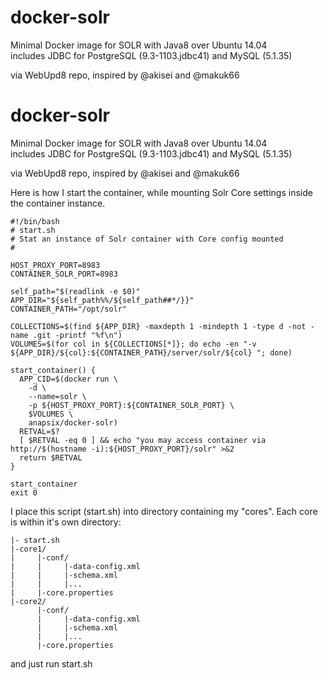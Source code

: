 docker-solr
===================

Minimal Docker image for SOLR with Java8 over Ubuntu 14.04  
includes JDBC for PostgreSQL (9.3-1103.jdbc41) and MySQL (5.1.35)

via WebUpd8 repo, inspired by @akisei and @makuk66

docker-solr
===================

Minimal Docker image for SOLR with Java8 over Ubuntu 14.04  
includes JDBC for PostgreSQL (9.3-1103.jdbc41) and MySQL (5.1.35)

via WebUpd8 repo, inspired by @akisei and @makuk66


Here is how I start the container, while mounting Solr Core settings inside the container instance.

    #!/bin/bash
    # start.sh
    # Stat an instance of Solr container with Core config mounted
    #

    HOST_PROXY_PORT=8983
    CONTAINER_SOLR_PORT=8983

    self_path="$(readlink -e $0)"
    APP_DIR="${self_path%%/${self_path##*/}}"
    CONTAINER_PATH="/opt/solr"

    COLLECTIONS=$(find ${APP_DIR} -maxdepth 1 -mindepth 1 -type d -not -name .git -printf "%f\n")
    VOLUMES=$(for col in ${COLLECTIONS[*]}; do echo -en "-v ${APP_DIR}/${col}:${CONTAINER_PATH}/server/solr/${col} "; done)

    start_container() {
      APP_CID=$(docker run \
        -d \
        --name=solr \
        -p ${HOST_PROXY_PORT}:${CONTAINER_SOLR_PORT} \
        $VOLUMES \
        anapsix/docker-solr)
      RETVAL=$?
      [ $RETVAL -eq 0 ] && echo "you may access container via http://$(hostname -i):${HOST_PROXY_PORT}/solr" >&2
      return $RETVAL
    }

    start_container
    exit 0



I place this script (start.sh) into directory containing my "cores". Each core is within it's own directory:

    |- start.sh
    |-core1/
    |     |-conf/
    |     |     |-data-config.xml
    |     |     |-schema.xml
    |     |     |...
    |     |-core.properties
    |-core2/
          |-conf/
          |     |-data-config.xml
          |     |-schema.xml
          |     |...
          |-core.properties

and just run start.sh
